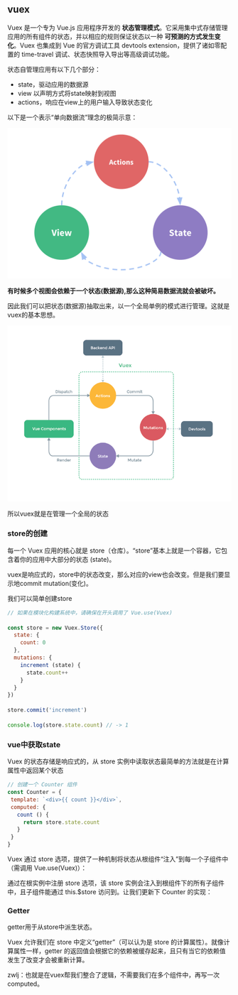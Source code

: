 ## vuex
Vuex 是一个专为 Vue.js 应用程序开发的 **状态管理模式**。它采用集中式存储管理应用的所有组件的状态，并以相应的规则保证状态以一种 **可预测的方式发生变化**。Vuex 也集成到 Vue 的官方调试工具 devtools extension，提供了诸如零配置的 time-travel 调试、状态快照导入导出等高级调试功能。

状态自管理应用有以下几个部分：

 - state，驱动应用的数据源
 - view 以声明方式将state映射到视图
 - actions，响应在view上的用户输入导致状态变化

以下是一个表示“单向数据流”理念的极简示意：

![](image/vuex0.png)

**有时候多个视图会依赖于一个状态(数据源),那么这种简易数据流就会被破坏。**

因此我们可以把状态(数据源)抽取出来，以一个全局单例的模式进行管理。这就是vuex的基本思想。

![](image/vuex1.png)

所以vuex就是在管理一个全局的状态

### store的创建
每一个 Vuex 应用的核心就是 store（仓库）。“store”基本上就是一个容器，它包含着你的应用中大部分的状态 (state)。

vuex是响应式的，store中的状态改变，那么对应的view也会改变。但是我们要显示地commit mutation(变化)。

我们可以简单创建store

``` js
// 如果在模块化构建系统中，请确保在开头调用了 Vue.use(Vuex)

const store = new Vuex.Store({
  state: {
    count: 0
  },
  mutations: {
    increment (state) {
      state.count++
    }
  }
})

store.commit('increment')

console.log(store.state.count) // -> 1
```

### vue中获取state
 Vuex 的状态存储是响应式的，从 store 实例中读取状态最简单的方法就是在计算属性中返回某个状态

 ``` js
 // 创建一个 Counter 组件
const Counter = {
  template: `<div>{{ count }}</div>`,
  computed: {
    count () {
      return store.state.count
    }
  }
}
```

Vuex 通过 store 选项，提供了一种机制将状态从根组件“注入”到每一个子组件中（需调用 Vue.use(Vuex)）：

通过在根实例中注册 store 选项，该 store 实例会注入到根组件下的所有子组件中，且子组件能通过 this.$store 访问到。让我们更新下 Counter 的实现：

### Getter
getter用于从store中派生状态。

Vuex 允许我们在 store 中定义“getter”（可以认为是 store 的计算属性）。就像计算属性一样，getter 的返回值会根据它的依赖被缓存起来，且只有当它的依赖值发生了改变才会被重新计算。

zwlj：也就是在vuex帮我们整合了逻辑，不需要我们在多个组件中，再写一次computed。

